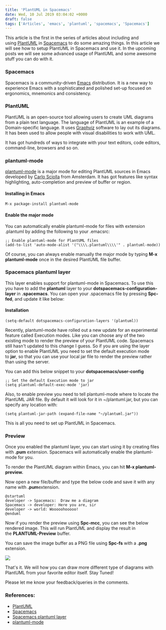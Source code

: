 ```yaml
---
title: 'PlantUML in Spacemacs'
date: Wed, 10 Jul 2019 03:04:02 +0000
draft: false
tags: ['Articles', 'emacs', 'plantuml', 'spacemacs', 'Spacemacs']
---
```


This article is the first in the series of articles about including and using [PlantUML](http://plantuml.com) in [Spacemacs](http://spacemacs.org) to do some amazing things. In this article we will see how to setup PlantUML in Spacemacs and use it. In the upcoming posts we will see some advanced usage of PlantUML and some awesome stuff you can do with it.

### Spacemacs

Spacemacs is a community-driven [Emacs](https://www.gnu.org/software/emacs/) distribution. It is a new way to experience Emacs with a sophisticated and polished set-up focused on ergonomics, mnemonics and consistency.

### PlantUML

PlantUML is an open-source tool allowing users to create UML diagrams from a plain text language. The language of PlantUML is an example of a Domain-specific language. It uses [Graphviz](https://graphviz.org/) software to lay out its diagrams. It has been used to allow people with visual disabilities to work with UML.

It has got hundreds of ways to integrate with your text editors, code editors, command-line, browsers and so on.

### plantuml-mode

[plantuml-mode](https://github.com/skuro/plantuml-mode) is a major mode for editing PlantUML sources in Emacs developed by [Carlo Sciolla](https://github.com/skuro) from Amsterdam. It has got features like syntax highlighting, auto-completion and preview of buffer or region.

#### Installing in Emacs

```
M-x package-install plantuml-mode
```

#### Enable the major mode

You can automatically enable plantuml-mode for files with extension .plantuml by adding the following to your .emacsrc:

```
;; Enable plantuml-mode for PlantUML files
(add-to-list 'auto-mode-alist '("\\\\.plantuml\\\\'" . plantuml-mode))

```

Of course, you can always enable manually the major mode by typing **M-x plantuml-mode** once in the desired PlantUML file buffer.

### Spacemacs plantuml layer

This layer enables support for plantuml-mode in Spacemacs. To use this you have to add the **plantuml** layer to your **dotspacemacs-configuration-layer** in **.spacemacs**. You can open your .spacemacs file by pressing **Spc-fed**, and update it like below:

#### Installation

```
(setq-default dotspacemacs-configuration-layers '(plantuml))

```

Recently, plantuml-mode have rolled out a new update for an experimental feature called Execution modes. Like you can choose any of the two existing mode to render the preview of your PlantUML code. Spacemacs still hasn't updated to this change I guess. So if you are using the layer option to enable PlantUML you need to set the default execution mode to **jar**, so that you can use your local jar file to render the preview rather than using the server.

You can add this below snippet to your **dotspacemacs/user-config**

```
;; Set the default Execution mode to jar
(setq plantuml-default-exec-mode 'jar)

```

Also, to enable preview you need to tell plantuml-mode where to locate the PlantUML JAR file. By default it will look for it in ~/plantuml.jar, but you can specify any location with:

```
(setq plantuml-jar-path (expand-file-name "~/plantuml.jar"))

```

This is all you need to set up PlantUML in Spacemacs.

### Preview

Once you enabled the plantuml layer, you can start using it by creating files with **.pum** extension. Spacemacs will automatically enable the plantuml-mode for you.

To render the PlantUML diagram within Emacs, you can hit **M-x plantuml-preview.**  

Now open a new file/buffer and type the below code and save it with any name with **.pum**extension.

```
@startuml
developer -> Spacemacs:  Draw me a diagram
Spacemacs -> developer: Here you are, sir
developer -> world: Wooooohooooo!
@enduml

```

Now if you render the preview using **Spc-mcc**, you can see the below rendered image. This will run PlantUML and display the result in the **PLANTUML-Preview** buffer.  

You can save the image buffer as a PNG file using **Spc-fs** with a **.png** extension.

![](/wp-content/uploads/2019/07/puml-in-spacemacs.png)

That's it. We will how you can draw more different type of diagrams with PlantUML from your favorite editor itself. Stay Tuned!

Please let me know your feedback/queries in the comments.

### References:

*   [PlantUML](http://plantuml.com)
*   [Spacemacs](http://spacemacs.org)
*   [Spacemacs plantuml layer](https://github.com/syl20bnr/spacemacs/tree/c7a103a772d808101d7635ec10f292ab9202d9ee/layers/+lang/plantuml)
*   [plantuml-mode](https://github.com/skuro/plantuml-mode)
